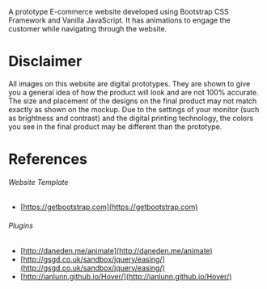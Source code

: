 A prototype E-commerce website developed using Bootstrap CSS Framework and Vanilla JavaScript. It has animations to engage the customer while navigating through the website.

# Disclaimer
  All images on this website are digital prototypes. They are shown to give you a general idea of how the product will look and are not 100% accurate.
  The size and placement of the designs on the final product may not match exactly as shown on the mockup. Due to the settings of your monitor (such as brightness and contrast) and the digital printing technology, the colors you see in the final product may be different than the prototype.

# References

###### Website Template
- [https://getbootstrap.com](https://getbootstrap.com)

###### Plugins  
- [http://daneden.me/animate](http://daneden.me/animate)
- [http://gsgd.co.uk/sandbox/jquery/easing/](http://gsgd.co.uk/sandbox/jquery/easing/)
- [http://ianlunn.github.io/Hover/](http://ianlunn.github.io/Hover/)
